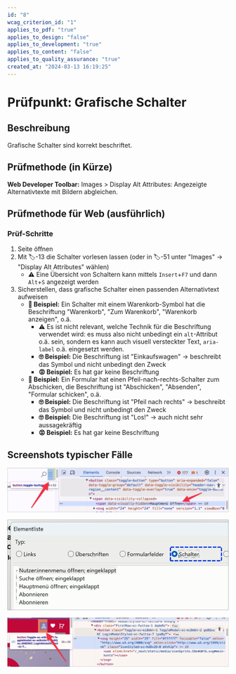 ```yaml
---
id: "8"
wcag_criterion_id: "1"
applies_to_pdf: "true"
applies_to_design: "false"
applies_to_development: "true"
applies_to_content: "false"
applies_to_quality_assurance: "true"
created_at: "2024-03-13 16:19:25"
---
```


# Prüfpunkt: Grafische Schalter

## Beschreibung

Grafische Schalter sind korrekt beschriftet.

## Prüfmethode (in Kürze)

**Web Developer Toolbar:** Images > Display Alt Attributes: Angezeigte Alternativtexte mit Bildern abgleichen.

## Prüfmethode für Web (ausführlich)

### Prüf-Schritte

1. Seite öffnen
1. Mit 🏷️-13 die Schalter vorlesen lassen (oder in 🏷️-51 unter "Images" → "Display Alt Attributes" wählen)
    - ⚠️ Eine Übersicht von Schaltern kann mittels `Insert`+`F7` und dann `Alt`+`S` angezeigt werden
1. Sicherstellen, dass grafische Schalter einen passenden Alternativtext aufweisen
    - **🙂 Beispiel:** Ein Schalter mit einem Warenkorb-Symbol hat die Beschriftung "Warenkorb", "Zum Warenkorb", "Warenkorb anzeigen", o.ä.
        - ⚠️ Es ist nicht relevant, welche Technik für die Beschriftung verwendet wird: es muss also nicht unbedingt ein `alt`-Attribut o.ä. sein, sondern es kann auch visuell versteckter Text, `aria-label` o.ä. eingesetzt werden.
        - **🙄 Beispiel:** Die Beschriftung ist "Einkaufswagen" → beschreibt das Symbol und nicht unbedingt den Zweck
        - **😡 Beispiel:** Es hat gar keine Beschriftung
    - **🙂 Beispiel:** Ein Formular hat einen Pfeil-nach-rechts-Schalter zum Abschicken, die Beschriftung ist "Abschicken", "Absenden", "Formular schicken", o.ä.
        - **🙄 Beispiel:** Die Beschriftung ist "Pfeil nach rechts" → beschreibt das Symbol und nicht unbedingt den Zweck
        - **🙄 Beispiel:** Die Beschriftung ist "Los!" → auch nicht sehr aussagekräftig
        - **😡 Beispiel:** Es hat gar keine Beschriftung

## Screenshots typischer Fälle

![Korrekt beschrifteter Schalter für Hamburger-Menü](images/korrekt-beschrifteter-schalter-fr-hamburger-men.png)

![Schalter-Elementliste in NVDA](images/schalter-elementliste-in-nvda.png)

![Schalter ohne erkennbare Beschriftung](images/schalter-ohne-erkennbare-beschriftung.png)